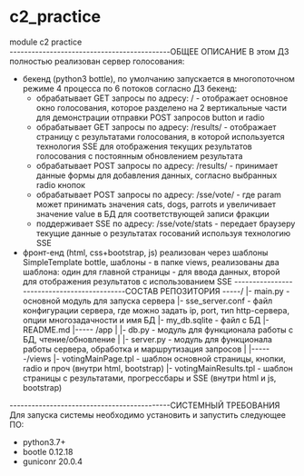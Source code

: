 # c2_practice
module c2 practice<br>
--------------------------------------------ОБЩЕЕ ОПИСАНИЕ
В этом ДЗ полностью реализован сервер голосования:
- бекенд (python3 bottle), по умолчанию запускается в многопоточном режиме 4 процесса по 6 потоков
  согласно ДЗ бекенд:
  - обрабатывает GET запросы по адресу: /    - отображает основное окно голосования,
  которое разделено на 2 вертикальные части для демонстрации отправки POST запросов button и radio
  - обрабатывает GET запросы по адресу: /results/   - отображает страницу с результатами голосования,
  в которой используется технология SSE для отображения текущих результатов голосования с постоянным обновлением результата
  - обрабатывает POST запросы по адресу: /results/  -  принимает данные формы для добавления данных, согласно выбранных radio
  кнопок
  - обрабатывает POST запросы по адресу: /sse/vote/<param>   - где param может принимать значения cats, dogs, parrots и увеличивает
  значение value в БД для соответствующей записи фракции
  - поддерживает SSE по адресу: /sse/vote/stats    - передает браузеру текущие данные о результатах госований используя технологию
  SSE
- фронт-енд (html, css+bootstrap, js) реализован через шаблоны SimpleTemplate bottle, шаблоны - в папке views, реализованы два
шаблона: один для главной страницы - для ввода данных, второй для отображения результатов с использованием SSE
--------------------------------------------СОСТАВ РЕПОЗИТОРИЯ
-----/
     |- main.py - основной модуль для запуска сервера
     |- sse_server.conf - файл конфигурации сервера, где можно задать ip, port, тип http-сервера, опции многозадачности и имя БД
     |- my_db.sqlite - файл с БД
     |- README.md
     |----- /app
     |      |- db.py - модуль для функционала работы с БД, чтение/обновление
     |      |- server.py - модуль для функционала работы сервера, обработка и маршрутизация запросов
     |
     |------/views
            |- votingMainPage.tpl - шаблон основной страницы, кнопки, radio и проч (внутри html, bootstrap)
            |- votingMainResults.tpl - шаблон страницы с результатами, прогрессбары и SSE (внутри html и js, bootstrap)
       
--------------------------------------------СИСТЕМНЫЙ ТРЕБОВАНИЯ
Для запуска системы необходимо установить и запустить следующее ПО:
- python3.7+
- bootle 0.12.18
- guniconr 20.0.4
